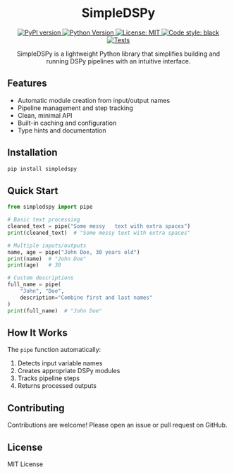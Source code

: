 <h1 align="center">SimpleDSPy</h1>

<p align="center">
  <a href="https://pypi.org/project/simpledspy/">
    <img src="https://img.shields.io/static/v1?style=for-the-badge&label=PyPI&message=simpledspy&color=blue" alt="PyPI version">
  </a>
  <a href="https://pypi.org/project/simpledspy/">
    <img src="https://img.shields.io/static/v1?style=for-the-badge&label=Python&message=3.9+%7C+3.10+%7C+3.11&color=blue" alt="Python Version">
  </a>
  <a href="https://opensource.org/licenses/MIT">
    <img src="https://img.shields.io/static/v1?style=for-the-badge&label=License&message=MIT&color=blue" alt="License: MIT">
  </a>
  <a href="https://github.com/psf/black">
    <img src="https://img.shields.io/static/v1?style=for-the-badge&label=Code%20Style&message=Black&color=black" alt="Code style: black">
  </a>
  <a href="https://github.com/tomdoerr/simpledspy/actions/workflows/tests.yml">
    <img src="https://img.shields.io/static/v1?style=for-the-badge&label=Tests&message=Passing&color=green" alt="Tests">
  </a>
</p>

<p align="center">
  SimpleDSPy is a lightweight Python library that simplifies building and running DSPy pipelines with an intuitive interface.
</p>

## Features

- Automatic module creation from input/output names
- Pipeline management and step tracking
- Clean, minimal API
- Built-in caching and configuration
- Type hints and documentation

## Installation

```bash
pip install simpledspy
```

## Quick Start

```python
from simpledspy import pipe

# Basic text processing
cleaned_text = pipe("Some messy   text with extra spaces")
print(cleaned_text)  # "Some messy text with extra spaces"

# Multiple inputs/outputs
name, age = pipe("John Doe, 30 years old")
print(name)  # "John Doe"
print(age)   # 30

# Custom descriptions
full_name = pipe(
    "John", "Doe", 
    description="Combine first and last names"
)
print(full_name)  # "John Doe"
```

## How It Works

The `pipe` function automatically:
1. Detects input variable names
2. Creates appropriate DSPy modules
3. Tracks pipeline steps
4. Returns processed outputs


## Contributing

Contributions are welcome! Please open an issue or pull request on GitHub.

## License

MIT License


